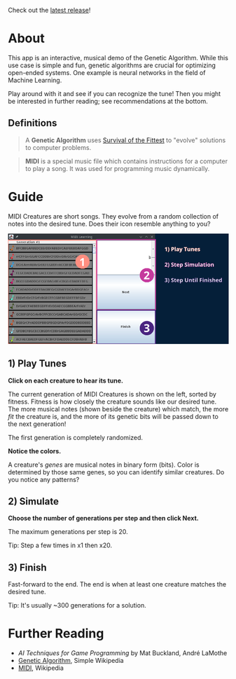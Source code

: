 Check out the [latest release](https://github.com/broadfootmi/midi-learning/releases/latest)!

# About

This app is an interactive, musical demo of the Genetic Algorithm. While this use case is simple and fun, genetic algorithms are crucial for optimizing open-ended systems. One example is neural networks in the field of Machine Learning. 

Play around with it and see if you can recognize the tune! Then you might be interested in further reading; see recommendations at the bottom. 

## Definitions

> A **Genetic Algorithm** uses [Survival of the Fittest](https://simple.wikipedia.org/wiki/Natural_selection) to "evolve" solutions to computer problems.

> **MIDI** is a special music file which contains instructions for a computer to play a song. It was used for programming music dynamically.

# Guide

MIDI Creatures are short songs. They evolve from a random collection of notes into the desired tune. Does their icon resemble anything to you?

![screenshot](/docs/app_guide.png)

## 1) Play Tunes

**Click on each creature to hear its tune.**

The current generation of MIDI Creatures is shown on the left, sorted by fitness. Fitness is how closely the creature sounds like our desired tune. The more musical notes (shown beside the creature) which match, the more *fit* the creature is, and the more of its genetic bits will be passed down to the next generation!

The first generation is completely randomized. 

**Notice the colors.**

A creature's *genes* are musical notes in binary form (bits). Color is determined by those same genes, so you can identify similar creatures. Do you notice any patterns?

## 2) Simulate

**Choose the number of generations per step and then click Next.**

The maximum generations per step is 20. 

Tip: Step a few times in x1 then x20.

## 3) Finish

Fast-forward to the end. The end is when at least one creature matches the desired tune.

Tip: It's usually ~300 generations for a solution.

# Further Reading
* *AI Techniques for Game Programming* by Mat Buckland, André LaMothe
* [Genetic Algorithm](https://simple.wikipedia.org/wiki/Genetic_algorithm), Simple Wikipedia
* [MIDI](https://en.wikipedia.org/wiki/MIDI#Use_with_computers), Wikipedia
